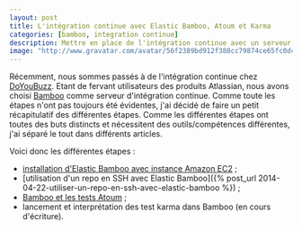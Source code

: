 ```yaml
---
layout: post
title: L'intégration continue avec Elastic Bamboo, Atoum et Karma
categories: [bamboo, integration continue]
description: Mettre en place de l'intégration continue avec un serveur Elastic Bamboo et des tests Atoum et Karma
image: "http://www.gravatar.com/avatar/56f2389bd912f388cc79874ce65fc0dc?s=200"
---
```

Récemment, nous sommes passés à de l'intégration continue chez [DoYouBuzz](http://www.doyoubuzz.com). Etant de fervant utilisateurs des produits Atlassian, nous avons choisi [Bamboo](https://www.atlassian.com/software/bamboo) comme serveur d'intégration continue. Comme toute les étapes n'ont pas toujours été évidentes, j'ai décidé de faire un petit récapitulatif des différentes étapes. Comme les différentes étapes ont toutes des buts distincts et nécessitent des outils/compétences différentes, j'ai séparé le tout dans différents articles. 

Voici donc les différentes étapes : 

- [installation d'Elastic Bamboo avec instance Amazon EC2](/p/configuration-amazon-aws-ec2-elastic-bamboo/) ;
- [utilisation d'un repo en SSH avec Elastic Bamboo]({% post_url 2014-04-22-utiliser-un-repo-en-ssh-avec-elastic-bamboo %}) ;
- [Bamboo et les tests Atoum](/p/lancer-des-tests-atoum-dans-bamboo/) ;
- lancement et interprétation des test karma dans Bamboo (en cours d'écriture).
